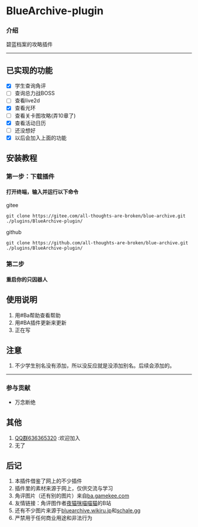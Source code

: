 # **BlueArchive-plugin**

### 介绍
碧蓝档案的攻略插件
***
## 已实现的功能
- [x] 学生查询角评
- [ ] 查询总力战BOSS
- [ ] 查看live2d
- [x] 查看光环
- [ ] 查看关卡图攻略(弄10章了) 
- [x] 查看活动日历
- [ ] 还没想好
- [x] 以后会加入上面的功能

## 安装教程

###  第一步：下载插件
#### 打开终端，输入并运行以下命令
gitee  
```
git clone https://gitee.com/all-thoughts-are-broken/blue-archive.git ./plugins/BlueArchive-plugin/
```
github
```
git clone https://github.com/all-thoughts-are-broken/blue-archive.git ./plugins/BlueArchive-plugin/
```
### 第二步
####  重启你的只因器人

## 使用说明

1.  用#Ba帮助查看帮助
2.  用#BA插件更新来更新
3.  正在写




## 注意
1.  不少学生别名没有添加，所以没反应就是没添加别名。后续会添加的。  
***
### 参与贡献
- 万念断绝

## 其他 

1.  [QQ群636365320](http://qm.qq.com/cgi-bin/qm/qr?_wv=1027&k=LQg97N8CRWVqKZvZWOQ2xXFfNGb_NBZj&authKey=HL8mS0q94JrJcjyau5e18w0kudXEpVdA069K3JDls6kLEW733HRpC%2FTawvp5LQBW&noverify=0&group_code=636365320
) :欢迎加入  
2. 无了

## 后记
1.   本插件借鉴了网上的不少插件
2.   插件里的素材来源于网上，仅供交流与学习
3.   角评图片（还有别的图片）来自[ba.gamekee.com](https://ba.gamekee.com)
4.   友情链接：角评图作者[夜猫咪喵喵猫](https://space.bilibili.com/425535005)的B站
5.   还有不少图片来源于[bluearchive.wikiru.jp](https://bluearchive.wikiru.jp/)和[schale.gg](https://schale.gg/)
6.   严禁用于任何商业用途和非法行为

